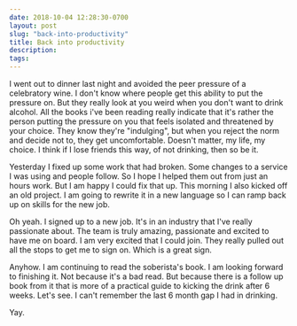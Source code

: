 ```yaml
---
date: 2018-10-04 12:28:30-0700
layout: post
slug: "back-into-productivity"
title: Back into productivity
description:
tags:
---
```

I went out to dinner last night and avoided the peer pressure of a celebratory wine. I don't know where people get this ability to put the pressure on. But they really look at you weird when you don't want to drink alcohol. All the books i've been reading really indicate that it's rather the person putting the pressure on you that feels isolated and threatened by your choice. They know they're "indulging", but when you reject the norm and decide not to, they get uncomfortable. Doesn't matter, my life, my choice. I think if I lose friends this way, of not drinking, then so be it.

Yesterday I fixed up some work that had broken. Some changes to a service I was using and people follow. So I hope I helped them out from just an hours work. But I am happy I could fix that up. This morning I also kicked off an old project. I am going to rewrite it in a new language so I can ramp back up on skills for the new job.

Oh yeah. I signed up to a new job. It's in an industry that I've really passionate about. The team is truly amazing, passionate and excited to have me on board. I am very excited that I could join. They really pulled out all the stops to get me to sign on. Which is a great sign.

Anyhow. I am continuing to read the soberista's book. I am looking forward to finishing it. Not because it's a bad read. But because there is a follow up book from it that is more of a practical guide to kicking the drink after 6 weeks. Let's see. I can't remember the last 6 month gap I had in drinking.

Yay.